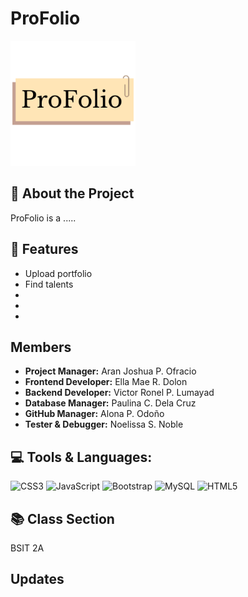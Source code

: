 # ProFolio
<img src="https://github.com/millicentrae/test/blob/main/487764172_634340622907082_4369907521291400765_n.png?raw=true" width="200" />

## 🚀 About the Project
<p>ProFolio is a .....</p>

## 📌 Features
<ul>
  <li>Upload portfolio</li>
  <li>Find talents</li>
  <li></li>
  <li></li>
  <li></li>
</ul>

## Members
<ul>
  <li><strong>Project Manager:</strong> Aran Joshua P. Ofracio</li>
  <li><strong>Frontend Developer:</strong> Ella Mae R. Dolon</li>
  <li><strong>Backend Developer:</strong> Victor Ronel P. Lumayad</li>
  <li><strong>Database Manager:</strong> Paulina C. Dela Cruz</li>
  <li><strong>GitHub Manager:</strong> Alona P. Odoño</li>
  <li><strong>Tester & Debugger:</strong> Noelissa S. Noble</li>
</ul>

## 💻 Tools & Languages:
![CSS3](https://img.shields.io/badge/css3-%231572B6.svg?style=for-the-badge&logo=css3&logoColor=white) ![JavaScript](https://img.shields.io/badge/javascript-%23323330.svg?style=for-the-badge&logo=javascript&logoColor=%23F7DF1E) ![Bootstrap](https://img.shields.io/badge/bootstrap-%238511FA.svg?style=for-the-badge&logo=bootstrap&logoColor=white) ![MySQL](https://img.shields.io/badge/mysql-4479A1.svg?style=for-the-badge&logo=mysql&logoColor=white) ![HTML5](https://img.shields.io/badge/html5-%23E34F26.svg?style=for-the-badge&logo=html5&logoColor=white)

## 📚 Class Section
<p>BSIT 2A</p>

## Updates
